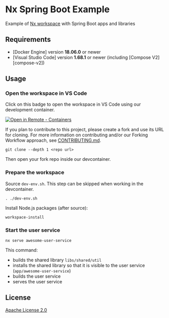 

# Nx Spring Boot Example

Example of [Nx workspace] with Spring Boot apps and libraries

## Requirements

- [Docker Engine] version **18.06.0** or newer
- [Visual Studio Code] version **1.68.1** or newer (including [Compose
  V2][compose-v2])

## Usage

### Open the workspace in VS Code

Click on this badge to open the workspace in VS Code using our development
container.

[![Open in Remote - Containers](https://img.shields.io/static/v1?label=Remote%20-%20Containers&message=Open&color=blue&logo=visualstudiocode&style=for-the-badge)](https://vscode.dev/redirect?url=vscode://ms-vscode-remote.remote-containers/cloneInVolume?url=https://github.com/tschaffter/nx-spring-boot-example "Open in VS Code Remote - Containers")

If you plan to contribute to this project, please create a fork and use its URL
for cloning. For more information on contributing and/or our Forking Workflow
approach, see [CONTRIBUTING.md](.github/CONTRIBUTING.md).

    git clone --depth 1 <repo url>

Then open your fork repo inside our devcontainer.

### Prepare the workspace

Source `dev-env.sh`. This step can be skipped when working in the devcontainer.

    . ./dev-env.sh

Install Node.js packages (after source):

    workspace-install

### Start the user service

    nx serve awesome-user-service

This command:

- builds the shared library `libs/shared/util`
- installs the shared library so that it is visible to the user service
  (`app/awesome-user-service`)
- builds the user service
- serves the user service

## License

[Apache License 2.0]

<!-- Links -->

[Nx workspace]: https://nx.dev/
[Apache License 2.0]: LICENSE.txt